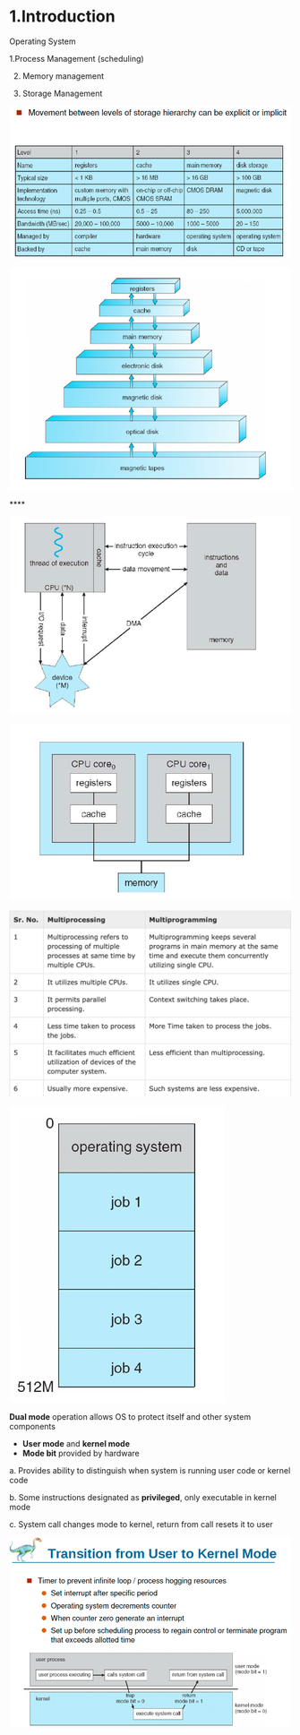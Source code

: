 # 1.Introduction

Operating System 

1.Process Management \(scheduling\) 

2. Memory management

3. Storage Management

![Performance of Various Level of Storages](../.gitbook/assets/image%20%2828%29.png)

![Storage and Device Hierarchy ](../.gitbook/assets/image%20%2857%29.png)

\*\*\*\*

![How modern computer works](../.gitbook/assets/image%20%2863%29.png)

![A dual core design](../.gitbook/assets/image%20%2843%29.png)

![Difference between Multi-processing vs Multi-programming](../.gitbook/assets/image%20%2864%29.png)

![Memory Layout of Multi-programmed System](../.gitbook/assets/image%20%2833%29.png)

**Dual mode** operation allows OS to protect itself and other system components

* **User mode** and **kernel mode** 
* **Mode bit** provided by hardware

a. Provides ability to distinguish when system is running user code or kernel code

b. Some instructions designated as **privileged**, only executable in kernel mode

c. System call changes mode to kernel, return from call resets it to user

![](../.gitbook/assets/image%20%2856%29.png)

